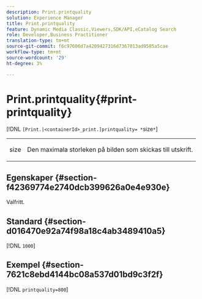 ```yaml
---
description: Print.printquality
solution: Experience Manager
title: Print.printquality
feature: Dynamic Media Classic,Viewers,SDK/API,eCatalog Search
role: Developer,Business Practitioner
translation-type: tm+mt
source-git-commit: f6c97606d7a4209427316d7367013ad9585a5cae
workflow-type: tm+mt
source-wordcount: '29'
ht-degree: 3%

---
```



# Print.printquality{#print-printquality}

[!DNL `[Print.|<containerId>_print.]printquality= *`size`*`]

<table id="table_2B109D2F91E64B5382B31921C3780FA5"> 
 <tbody> 
  <tr> 
   <td colname="col1"> <p><span class="codeph"><span class="varname"> size</span></span> </p> </td> 
   <td colname="col2"> <p> Den maximala storleken på bilden som skickas till utskrift. </p> </td> 
  </tr> 
 </tbody> 
</table>

## Egenskaper {#section-f42369774e2740dcb399626a0e4e930e}

Valfritt.

## Standard {#section-d016470e92a74f98a18c4ab3489410a5}

[!DNL `1000`]

## Exempel {#section-7621c8ebd4144bc08a537d01bd9c3f2f}

[!DNL `printquality=800`]
